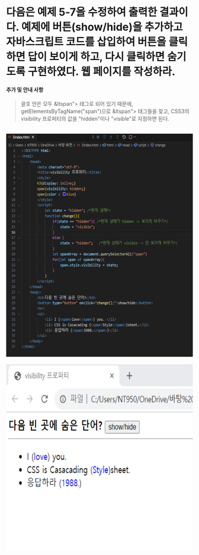 # 다음은 예제 5-7을 수정하여 출력한 결과이다. 예제에 버튼(show/hide)을 추가하고 자바스크립트 코드를 삽입하여 버튼을 클릭하면 답이 보이게 하고, 다시 클릭하면 숨기도록 구현하였다. 웹 페이지를 작성하라.

 #### 추가 및 안내 사항

>  괄호 안은 모두 &ltspan"&gt; 태그로 되어 있기 때문에, getElementsByTagName("span")으로  &ltspan"&gt; 태그들을 찾고, CSS3의 visibility 프로퍼티의 값을 "hidden"이나 "visible"로 지정하면 된다.


<br><img src="1.png" width="1000" height="600" title="px(픽셀) 크기 설정" alt="1번 이미지"></img><br/>
<br><img src="2.png" width="1000" height="500" title="px(픽셀) 크기 설정" alt="1번 이미지"></img><br/>
